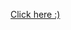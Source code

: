 
[Click here :)](https://html-preview.github.io/?url=https://github.com/Barquena/WebProjects/blob/main/CATAPP/CatApp.html)

